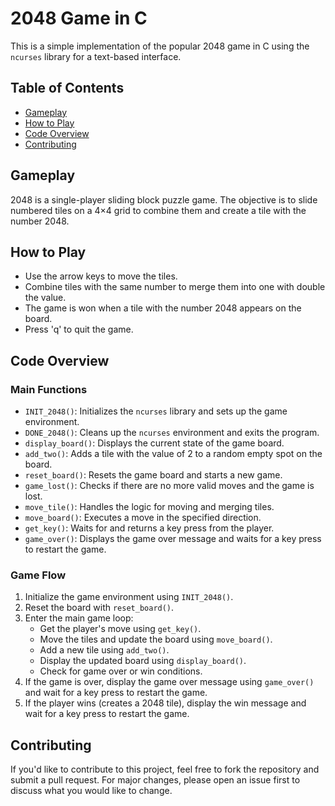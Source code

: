 # 2048 Game in C

This is a simple implementation of the popular 2048 game in C using the `ncurses` library for a text-based interface.

## Table of Contents
- [Gameplay](#gameplay)
- [How to Play](#how-to-play)
- [Code Overview](#code-overview)
- [Contributing](#contributing)

## Gameplay

2048 is a single-player sliding block puzzle game. The objective is to slide numbered tiles on a 4×4 grid to combine them and create a tile with the number 2048.

## How to Play

- Use the arrow keys to move the tiles.
- Combine tiles with the same number to merge them into one with double the value.
- The game is won when a tile with the number 2048 appears on the board.
- Press 'q' to quit the game.

## Code Overview

### Main Functions

- `INIT_2048()`: Initializes the `ncurses` library and sets up the game environment.
- `DONE_2048()`: Cleans up the `ncurses` environment and exits the program.
- `display_board()`: Displays the current state of the game board.
- `add_two()`: Adds a tile with the value of 2 to a random empty spot on the board.
- `reset_board()`: Resets the game board and starts a new game.
- `game_lost()`: Checks if there are no more valid moves and the game is lost.
- `move_tile()`: Handles the logic for moving and merging tiles.
- `move_board()`: Executes a move in the specified direction.
- `get_key()`: Waits for and returns a key press from the player.
- `game_over()`: Displays the game over message and waits for a key press to restart the game.

### Game Flow

1. Initialize the game environment using `INIT_2048()`.
2. Reset the board with `reset_board()`.
3. Enter the main game loop:
   - Get the player's move using `get_key()`.
   - Move the tiles and update the board using `move_board()`.
   - Add a new tile using `add_two()`.
   - Display the updated board using `display_board()`.
   - Check for game over or win conditions.
4. If the game is over, display the game over message using `game_over()` and wait for a key press to restart the game.
5. If the player wins (creates a 2048 tile), display the win message and wait for a key press to restart the game.

## Contributing

If you'd like to contribute to this project, feel free to fork the repository and submit a pull request. For major changes, please open an issue first to discuss what you would like to change.

